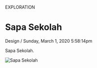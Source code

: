 <p class="type">EXPLORATION</p>

# Sapa Sekolah

<p class="meta">Design  /  Sunday, March 1, 2020 5:58:14pm</p>

Sapa Sekolah.

![Sapa Sekolah](./assets/images/works/details/241-sapa-sekolah/sapa-sekolah.jpg)
